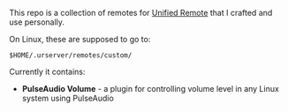 This repo is a collection of remotes for [Unified Remote](https://www.unifiedremote.com/) that I crafted and use personally.

On Linux, these are supposed to go to:

```$HOME/.urserver/remotes/custom/```

Currently it contains:

- **PulseAudio Volume** - a plugin for controlling volume level in any Linux system using PulseAudio